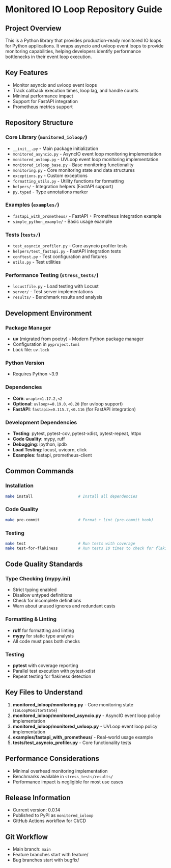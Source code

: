 # Monitored IO Loop Repository Guide

## Project Overview
This is a Python library that provides production-ready monitored IO loops for Python applications. It wraps asyncio and uvloop event loops to provide monitoring capabilities, helping developers identify performance bottlenecks in their event loop execution.

## Key Features
- Monitor asyncio and uvloop event loops
- Track callback execution times, loop lag, and handle counts
- Minimal performance impact
- Support for FastAPI integration
- Prometheus metrics support

## Repository Structure

### Core Library (`monitored_ioloop/`)
- `__init__.py` - Main package initialization
- `monitored_asyncio.py` - AsyncIO event loop monitoring implementation
- `monitored_uvloop.py` - UVLoop event loop monitoring implementation  
- `monitored_ioloop_base.py` - Base monitoring functionality
- `monitoring.py` - Core monitoring state and data structures
- `exceptions.py` - Custom exceptions
- `formatting_utils.py` - Utility functions for formatting
- `helpers/` - Integration helpers (FastAPI support)
- `py.typed` - Type annotations marker

### Examples (`examples/`)
- `fastapi_with_prometheus/` - FastAPI + Prometheus integration example
- `simple_python_example/` - Basic usage example

### Tests (`tests/`)
- `test_asyncio_profiler.py` - Core asyncio profiler tests
- `helpers/test_fastapi.py` - FastAPI integration tests
- `conftest.py` - Test configuration and fixtures
- `utils.py` - Test utilities

### Performance Testing (`stress_tests/`)
- `locustfile.py` - Load testing with Locust
- `server/` - Test server implementations
- `results/` - Benchmark results and analysis

## Development Environment

### Package Manager
- **uv** (migrated from poetry) - Modern Python package manager
- Configuration in `pyproject.toml`
- Lock file: `uv.lock`

### Python Version
- Requires Python ~3.9

### Dependencies
- **Core**: `wrapt>=1.17.2,<2`
- **Optional**: `uvloop>=0.19.0,<0.20` (for uvloop support)
- **FastAPI**: `fastapi>=0.115.7,<0.116` (for FastAPI integration)

### Development Dependencies
- **Testing**: pytest, pytest-cov, pytest-xdist, pytest-repeat, httpx
- **Code Quality**: mypy, ruff
- **Debugging**: ipython, ipdb
- **Load Testing**: locust, uvicorn, click
- **Examples**: fastapi, prometheus-client

## Common Commands

### Installation
```bash
make install                    # Install all dependencies
```

### Code Quality
```bash
make pre-commit                 # Format + lint (pre-commit hook)
```

### Testing
```bash
make test                       # Run tests with coverage
make test-for-flakiness         # Run tests 10 times to check for flakiness
```
## Code Quality Standards

### Type Checking (mypy.ini)
- Strict typing enabled
- Disallow untyped definitions
- Check for incomplete definitions
- Warn about unused ignores and redundant casts

### Formatting & Linting
- **ruff** for formatting and linting
- **mypy** for static type analysis
- All code must pass both checks

### Testing
- **pytest** with coverage reporting
- Parallel test execution with pytest-xdist
- Repeat testing for flakiness detection

## Key Files to Understand

1. **monitored_ioloop/monitoring.py** - Core monitoring state (`IoLoopMonitorState`)
2. **monitored_ioloop/monitored_asyncio.py** - AsyncIO event loop policy implementation
3. **monitored_ioloop/monitored_uvloop.py** - UVLoop event loop policy implementation
4. **examples/fastapi_with_prometheus/** - Real-world usage example
5. **tests/test_asyncio_profiler.py** - Core functionality tests

## Performance Considerations
- Minimal overhead monitoring implementation
- Benchmarks available in `stress_tests/results/`
- Performance impact is negligible for most use cases

## Release Information
- Current version: 0.0.14
- Published to PyPI as `monitored_ioloop`
- GitHub Actions workflow for CI/CD

## Git Workflow
- Main branch: `main`
- Feature branches start with feature/
- Bug branches start with bugfix/